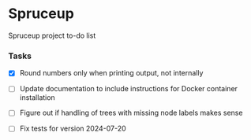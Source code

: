# Spruceup
Spruceup project to-do list

### Tasks
- [x] Round numbers only when printing output, not internally
- [ ] Update documentation to include instructions for Docker container installation
- [ ] Figure out if handling of trees with missing node labels makes sense
- [ ] Fix tests for version 2024-07-20    

